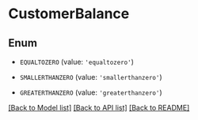 # CustomerBalance


## Enum

* `EQUALTOZERO` (value: `'equaltozero'`)

* `SMALLERTHANZERO` (value: `'smallerthanzero'`)

* `GREATERTHANZERO` (value: `'greaterthanzero'`)

[[Back to Model list]](../README.md#documentation-for-models) [[Back to API list]](../README.md#documentation-for-api-endpoints) [[Back to README]](../README.md)


